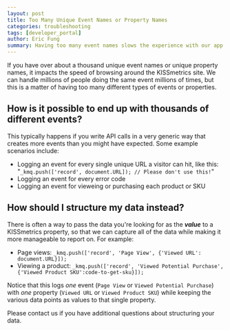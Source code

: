 ```yaml
---
layout: post
title: Too Many Unique Event Names or Property Names
categories: troubleshooting
tags: [developer_portal]
author: Eric Fung
summary: Having too many event names slows the experience with our app. Please avoid sending us too many event names.
---
```

If you have over about a thousand unique event names or unique property names, it impacts the speed of browsing around the KISSmetrics site. We can handle millions of people doing the same event millions of times, but this is a matter of having too many different types of events or properties.

## How is it possible to end up with thousands of different events?

This typically happens if you write API calls in a very generic way that creates more events than you might have expected. Some example scenarios include:

* Logging an event for every single unique URL a visitor can hit, like this: "`_kmq.push(['record', document.URL]); // Please don't use this!`"
* Logging an event for every error code
* Logging an event for vieweing or purchasing each product or SKU


## How should I structure my data instead?

There is often a way to pass the data you're looking for as the ***value*** to a KISSmetrics property, so that we can capture all of the data while making it more manageable to report on. For example:

* Page views: `_kmq.push(['record', 'Page View', {'Viewed URL': document.URL}]);`
* Viewing a product: `_kmq.push(['record', 'Viewed Potential Purchase', {'Viewed Product SKU':code-to-get-sku}]);`

Notice that this logs *one* event (`Page View` or `Viewed Potential Purchase`) with *one* property (`Viewed URL` or `Viewed Product SKU`) while keeping the various data points as values to that single property.

Please contact us if you have additional questions about structuring your data.